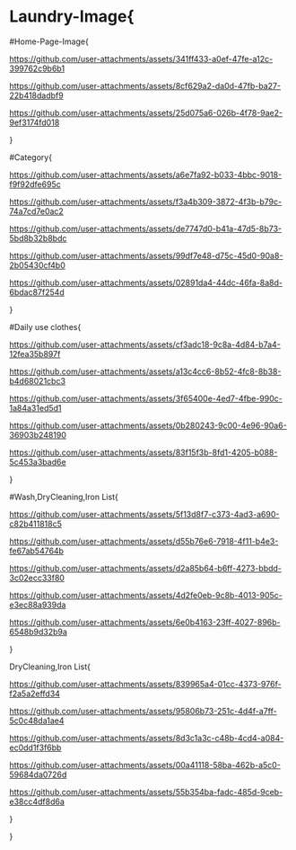 # Laundry-Image{

#Home-Page-Image{

https://github.com/user-attachments/assets/341ff433-a0ef-47fe-a12c-399762c9b6b1

https://github.com/user-attachments/assets/8cf629a2-da0d-47fb-ba27-22b418dadbf9

https://github.com/user-attachments/assets/25d075a6-026b-4f78-9ae2-9ef3174fd018

}


#Category{

https://github.com/user-attachments/assets/a6e7fa92-b033-4bbc-9018-f9f92dfe695c
     
https://github.com/user-attachments/assets/f3a4b309-3872-4f3b-b79c-74a7cd7e0ac2
     
https://github.com/user-attachments/assets/de7747d0-b41a-47d5-8b73-5bd8b32b8bdc

https://github.com/user-attachments/assets/99df7e48-d75c-45d0-90a8-2b05430cf4b0

https://github.com/user-attachments/assets/02891da4-44dc-46fa-8a8d-6bdac87f254d

}


#Daily use clothes{

https://github.com/user-attachments/assets/cf3adc18-9c8a-4d84-b7a4-12fea35b897f

https://github.com/user-attachments/assets/a13c4cc6-8b52-4fc8-8b38-b4d68021cbc3

https://github.com/user-attachments/assets/3f65400e-4ed7-4fbe-990c-1a84a31ed5d1

https://github.com/user-attachments/assets/0b280243-9c00-4e96-90a6-36903b248190

https://github.com/user-attachments/assets/83f15f3b-8fd1-4205-b088-5c453a3bad6e

}


#Wash,DryCleaning,Iron List{

https://github.com/user-attachments/assets/5f13d8f7-c373-4ad3-a690-c82b411818c5

https://github.com/user-attachments/assets/d55b76e6-7918-4f11-b4e3-fe67ab54764b

https://github.com/user-attachments/assets/d2a85b64-b6ff-4273-bbdd-3c02ecc33f80

https://github.com/user-attachments/assets/4d2fe0eb-9c8b-4013-905c-e3ec88a939da

https://github.com/user-attachments/assets/6e0b4163-23ff-4027-896b-6548b9d32b9a

}

DryCleaning,Iron List{

https://github.com/user-attachments/assets/839965a4-01cc-4373-976f-f2a5a2effd34

https://github.com/user-attachments/assets/95806b73-251c-4d4f-a7ff-5c0c48da1ae4

https://github.com/user-attachments/assets/8d3c1a3c-c48b-4cd4-a084-ec0dd1f3f6bb

https://github.com/user-attachments/assets/00a41118-58ba-462b-a5c0-59684da0726d

https://github.com/user-attachments/assets/55b354ba-fadc-485d-9ceb-e38cc4df8d6a

}



}
